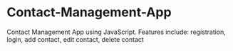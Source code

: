 # Contact-Management-App
Contact Management App using  JavaScript. Features include: registration, login, add contact, edit contact, delete contact
